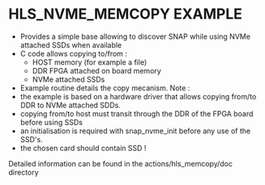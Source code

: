 # HLS_NVME_MEMCOPY EXAMPLE

* Provides a simple base allowing to discover SNAP while using NVMe attached SSDs when available
* C code allows copying to/from :
  * HOST memory (for example a file)
  * DDR FPGA attached on board memory
  * NVMe attached SSDs
* Example routine details the copy mecanism.
Note :
* the example is based on a hardware driver that allows copying from/to DDR to NVMe attached SDDs.
* copying from/to host must transit through the DDR of the FPGA board before using SSDs
* an initialisation is required with snap_nvme_init before any use of the SSD's.
* the chosen card should contain SSD !

Detailed information can be found in the actions/hls_memcopy/doc directory
